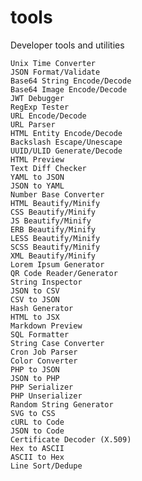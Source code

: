 # tools

Developer tools and utilities
    
    Unix Time Converter
    JSON Format/Validate
    Base64 String Encode/Decode
    Base64 Image Encode/Decode
    JWT Debugger
    RegExp Tester
    URL Encode/Decode
    URL Parser
    HTML Entity Encode/Decode
    Backslash Escape/Unescape
    UUID/ULID Generate/Decode
    HTML Preview
    Text Diff Checker
    YAML to JSON
    JSON to YAML
    Number Base Converter
    HTML Beautify/Minify
    CSS Beautify/Minify
    JS Beautify/Minify
    ERB Beautify/Minify
    LESS Beautify/Minify
    SCSS Beautify/Minify
    XML Beautify/Minify
    Lorem Ipsum Generator
    QR Code Reader/Generator
    String Inspector
    JSON to CSV
    CSV to JSON
    Hash Generator
    HTML to JSX
    Markdown Preview
    SQL Formatter
    String Case Converter
    Cron Job Parser
    Color Converter
    PHP to JSON
    JSON to PHP
    PHP Serializer
    PHP Unserializer
    Random String Generator
    SVG to CSS
    cURL to Code
    JSON to Code
    Certificate Decoder (X.509)
    Hex to ASCII
    ASCII to Hex
    Line Sort/Dedupe
